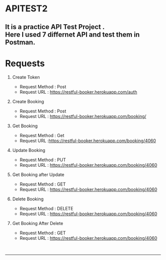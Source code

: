 # APITEST2
It is a practice API Test Project .<br> Here I used 7 differnet API and test them in Postman. 
---
# Requests
1. Create Token
   - Request Method : Post
   - Request URL : https://restful-booker.herokuapp.com/auth
   
2. Create Booking
   - Request Method : Post
   - Request URL : https://restful-booker.herokuapp.com/booking/
3. Get Booking
   - Request Method : Get
   - Request URL :https://restful-booker.herokuapp.com/booking/4060
4. Update Booking
   - Request Method : PUT
   - Request URL : https://restful-booker.herokuapp.com/booking/4060
   
5. Get Booking after Update
   - Request Method : GET
   - Request URL :  https://restful-booker.herokuapp.com/booking/4060
   
6. Delete Booking
   - Request Method : DELETE
   - Request URL : https://restful-booker.herokuapp.com/booking/4060
   
7. Get Booking After Delete
   - Request Method : GET
   - Request URL :  https://restful-booker.herokuapp.com/booking/4060
   
<br>

--- 

